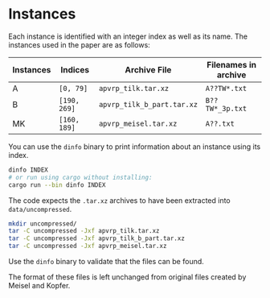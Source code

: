 # Instances

Each instance is identified with an integer index as well as its name.  The instances used in the paper are as follows:

| Instances | Indices      | Archive File               | Filenames in archive |
|-----------|--------------|----------------------------|----------------------|
| A         | `[0, 79]`    | `apvrp_tilk.tar.xz`        | `A??TW*.txt`         |
| B         | `[190, 269]` | `apvrp_tilk_b_part.tar.xz` | `B??TW*_3p.txt`      |
| MK        | `[160, 189]` | `apvrp_meisel.tar.xz`      | `A??.txt`            |

You can use the `dinfo` binary to print information about an instance using its index.

```bash
dinfo INDEX
# or run using cargo without installing:
cargo run --bin dinfo INDEX
```

The code expects the `.tar.xz` archives to have been extracted into `data/uncompressed`.

```bash
mkdir uncompressed/
tar -C uncompressed -Jxf apvrp_tilk.tar.xz
tar -C uncompressed -Jxf apvrp_tilk_b_part.tar.xz
tar -C uncompressed -Jxf apvrp_meisel.tar.xz
```

Use the `dinfo` binary to validate that the files can be found.

The format of these files is left unchanged from original files created by Meisel and Kopfer.
